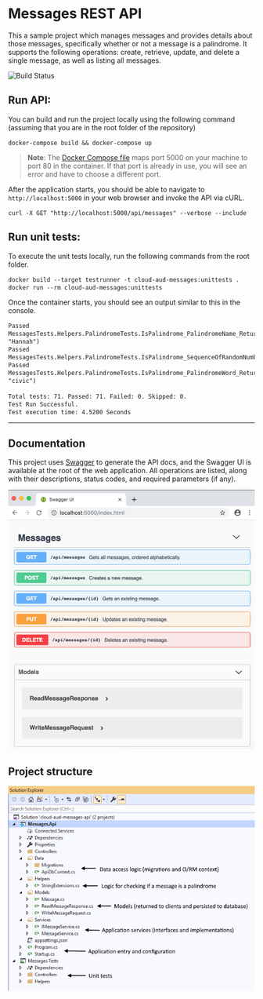 # Messages REST API
This a sample project which manages messages and provides details about those messages, specifically whether or not a message is a palindrome. It supports the following operations: create, retrieve, update, and delete a single message, as well as listing all messages.

![Build Status](https://codebuild.us-west-2.amazonaws.com/badges?uuid=eyJlbmNyeXB0ZWREYXRhIjoiVXEvUGUrZWZ6aUFhTmF3Q3pVTHM5aGt0RWRhQ3Zhem5aQmpiM1VnLzhhZkFzVGZ0RUlaYjM0cVZuSTl5TllMbUZWSVBDVk00NjUzeWRvYnY1SlN4ZDU0PSIsIml2UGFyYW1ldGVyU3BlYyI6IkVnS09WRzVoOWMwdStSa2kiLCJtYXRlcmlhbFNldFNlcmlhbCI6MX0%3D&branch=master)

## Run API:
You can build and run the project locally using the following command (assuming that you are in the root folder of the repository)

```console
docker-compose build && docker-compose up
```

> **Note**: The [Docker Compose file](docker-compose.yml) maps port 5000 on your machine to port 80 in the container. If that port is already in use, you will see an error and have to choose a
different port.

After the application starts, you should be able to navigate to `http://localhost:5000` in your web browser and invoke the API via cURL.

```console
curl -X GET "http://localhost:5000/api/messages" --verbose --include
```

## Run unit tests:
To execute the unit tests locally, run the following commands from the root folder.

```console
docker build --target testrunner -t cloud-aud-messages:unittests .
docker run --rm cloud-aud-messages:unittests
```
Once the container starts, you should see an output similar to this in the console.

```console
Passed   MessagesTests.Helpers.PalindromeTests.IsPalindrome_PalindromeName_ReturnsTrue(name: "Hannah")
Passed   MessagesTests.Helpers.PalindromeTests.IsPalindrome_SequenceOfRandomNumbers_ReturnsFalse
Passed   MessagesTests.Helpers.PalindromeTests.IsPalindrome_PalindromeWord_ReturnsTrue(word: "civic")

Total tests: 71. Passed: 71. Failed: 0. Skipped: 0.
Test Run Successful.
Test execution time: 4.5200 Seconds
```
--------------

## Documentation
This project uses [Swagger](https://swagger.io/) to generate the API docs, and the Swagger UI is available at the root of the web application. All operations are listed, along with their descriptions, status codes, and required parameters (if any).

![SwaggerUI](images/swagger.png)

## Project structure
![Project structure](images/project.png)
